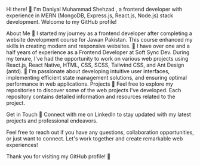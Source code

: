 Hi there! 👋
I'm Daniyal Muhammad Shehzad , a frontend developer with experience in MERN (MongoDB, Express.js, React.js, Node.js) stack development. Welcome to my GitHub profile!

About Me
🌱 I started my journey as a frontend developer after completing a website development course for Jawan Pakistan. This course enhanced my skills in creating modern and responsive websites.
💼 I have over one and a half years of experience as a Frontend Developer at Soft Sync Dev. During my tenure, I've had the opportunity to work on various web projects using React.js, React Native, HTML, CSS, SCSS, Tailwind CSS, and Ant Design (antd).
🚀 I'm passionate about developing intuitive user interfaces, implementing efficient state management solutions, and ensuring optimal performance in web applications.
Projects
📁 Feel free to explore my repositories to discover some of the web projects I've developed. Each repository contains detailed information and resources related to the project.
<!-- 🔗 You can find live demos and additional documentation in the respective repository's README. -->
Get in Touch
🔗 Connect with me on LinkedIn to stay updated with my latest projects and professional endeavors.
<!-- 🌐 Visit my personal website [Your Website URL] to learn more about my work and find ways to contact me. -->
Feel free to reach out if you have any questions, collaboration opportunities, or just want to connect. Let's work together and create remarkable web experiences!

Thank you for visiting my GitHub profile! 🙏

<!--
**DaniyalMShehzad/DaniyalMShehzad** is a ✨ _special_ ✨ repository because its `README.md` (this file) appears on your GitHub profile.

Here are some ideas to get you started:

- 🔭 I’m currently working on ...
- 🌱 I’m currently learning ...
- 👯 I’m looking to collaborate on ...
- 🤔 I’m looking for help with ...
- 💬 Ask me about ...
- 📫 How to reach me: ...
- 😄 Pronouns: ...
- ⚡ Fun fact: ...
-->
